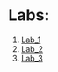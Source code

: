 # Labs:

1. [Lab_1](https://github.com/ik31-kohut/ik-31-kohut/tree/master/lab_1)
2. [Lab_2](https://github.com/ik31-kohut/ik-31-kohut/tree/master/lab_2)
3. [Lab_3](https://github.com/ik31-kohut/ik-31-kohut/tree/master/lab_3)